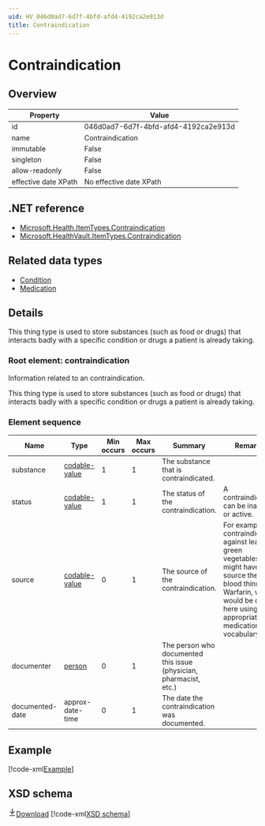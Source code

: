 ```yaml
---
uid: HV_046d0ad7-6d7f-4bfd-afd4-4192ca2e913d
title: Contraindication
---
```


# Contraindication

## Overview

Property|Value
---|---
id|046d0ad7-6d7f-4bfd-afd4-4192ca2e913d
name|Contraindication
immutable|False
singleton|False
allow-readonly|False
effective date XPath|No effective date XPath

## .NET reference
- [Microsoft.Health.ItemTypes.Contraindication](https://docs.microsoft.com/dotnet/api/microsoft.health.itemtypes.contraindication)
- [Microsoft.HealthVault.ItemTypes.Contraindication](https://docs.microsoft.com/dotnet/api/microsoft.healthvault.itemtypes.contraindication)

## Related data types

- [Condition](xref:HV_7ea7a1f9-880b-4bd4-b593-f5660f20eda8)
- [Medication](xref:HV_30cafccc-047d-4288-94ef-643571f7919d)

## Details
This thing type is used to store substances (such as food or drugs) that interacts badly with a specific condition or drugs a patient is already taking.

<a name='contraindication'></a>

### Root element: contraindication

Information related to an contraindication.

This thing type is used to store substances (such as food or drugs) that interacts badly with a specific condition or drugs a patient is already taking.

### Element sequence

Name|Type|Min occurs|Max occurs|Summary|Remarks
---|---|---|---|---|---
substance|[codable-value](xref:HV_3e730686-781f-4616-aa0d-817bba8eb141#codable-value)|1|1|The substance that is contraindicated.|
status|[codable-value](xref:HV_3e730686-781f-4616-aa0d-817bba8eb141#codable-value)|1|1|The status of the contraindication.|A contraindication can be inactive or active.
source|[codable-value](xref:HV_3e730686-781f-4616-aa0d-817bba8eb141#codable-value)|0|1|The source of the contraindication.|For example, a contraindication against leafy green vegetables might have as a source the blood thinner Warfarin, which would be coded here using an appropriate medication vocabulary.
documenter|[person](xref:HV_3e730686-781f-4616-aa0d-817bba8eb141#person)|0|1|The person who documented this issue (physician, pharmacist, etc.)|
documented-date|approx-date-time|0|1|The date the contraindication was documented.|

## Example
[!code-xml[Example](sample-xml/046d0ad7-6d7f-4bfd-afd4-4192ca2e913d.xml)]

## XSD schema
[![Download](/healthvault/images/download.png)Download](xsd/contraindication.xsd)
[!code-xml[XSD schema](xsd/contraindication.xsd)]
